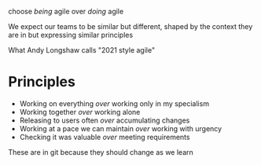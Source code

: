 choose _being_ agile over _doing_ agile

We expect our teams to be similar but different, shaped by the context they are in but expressing similar principles

What Andy Longshaw calls "2021 style agile" 

# Principles

* Working on everything _over_ working only in my specialism
* Working together _over_ working alone
* Releasing to users often _over_ accumulating changes
* Working at a pace we can maintain _over_ working with urgency
* Checking it was valuable _over_ meeting requirements

These are in git because they should change as we learn

